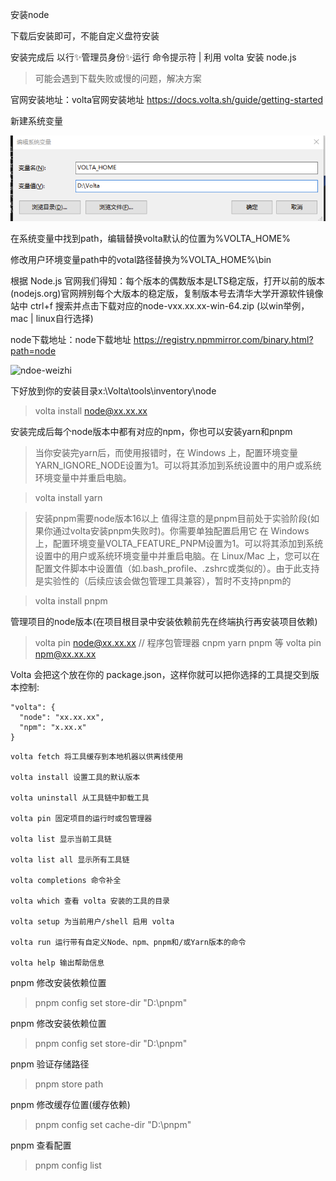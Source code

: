 <!--
 * @Description: 
 * @Author: zhengfei.tan
 * @Date: 2024-01-24 14:23:12
 * @FilePath: \VitePress\docs\02.NodeJs\volta.md
 * @LastEditors: zhengfei.tan
 * @LastEditTime: 2024-01-25 13:06:54
-->


安装node

下载后安装即可，不能自定义盘符安装

安装完成后 以行✨管理员身份✨运行 命令提示符 | 利用 volta 安装 node.js

> 可能会遇到下载失败或慢的问题，解决方案

官网安装地址：volta官网安装地址
https://docs.volta.sh/guide/getting-started

新建系统变量

![环境](./public/image.png)

在系统变量中找到path，编辑替换volta默认的位置为%VOLTA_HOME%

修改用户环境变量path中的votal路径替换为%VOLTA_HOME%\bin



根据 Node.js 官网我们得知：每个版本的偶数版本是LTS稳定版，打开以前的版本(nodejs.org)官网辨别每个大版本的稳定版，复制版本号去清华大学开源软件镜像站中 ctrl+f 搜索并点击下载对应的node-vxx.xx.xx-win-64.zip (以win举例，mac | linux自行选择)

node下载地址：node下载地址
https://registry.npmmirror.com/binary.html?path=node

![ndoe-weizhi](./public/ndoe-weizhi.png.png)


下好放到你的安装目录x:\Volta\tools\inventory\node

> volta install node@xx.xx.xx



安装完成后每个node版本中都有对应的npm，你也可以安装yarn和pnpm

> 当你安装完yarn后，而使用报错时，在 Windows 上，配置环境变量YARN_IGNORE_NODE设置为1。可以将其添加到系统设置中的用户或系统环境变量中并重启电脑。

> volta install yarn

> 安装pnpm需要node版本16以上
值得注意的是pnpm目前处于实验阶段(如果你通过volta安装pnpm失败时)。你需要单独配置启用它
在 Windows 上，配置环境变量VOLTA_FEATURE_PNPM设置为1。可以将其添加到系统设置中的用户或系统环境变量中并重启电脑。在 Linux/Mac 上，您可以在配置文件脚本中设置值（如.bash_profile、.zshrc或类似的）。由于此支持是实验性的（后续应该会做包管理工具兼容），暂时不支持pnpm的

> volta install pnpm

管理项目的node版本(在项目根目录中安装依赖前先在终端执行再安装项目依赖)

> volta pin node@xx.xx.xx
// 程序包管理器 cnpm yarn pnpm 等
volta pin npm@xx.xx.xx

Volta 会把这个放在你的 package.json，这样你就可以把你选择的工具提交到版本控制:

```
"volta": {
  "node": "xx.xx.xx",
  "npm": "x.xx.x"
}
```


```
volta fetch 将工具缓存到本地机器以供离线使用

volta install 设置工具的默认版本

volta uninstall 从工具链中卸载工具

volta pin 固定项目的运行时或包管理器

volta list 显示当前工具链

volta list all 显示所有工具链

volta completions 命令补全

volta which 查看 volta 安装的工具的目录

volta setup 为当前用户/shell 启用 volta

volta run 运行带有自定义Node、npm、pnpm和/或Yarn版本的命令

volta help 输出帮助信息
```


pnpm 修改安装依赖位置
> pnpm config set store-dir "D:\pnpm"




pnpm 修改安装依赖位置
> pnpm config set store-dir "D:\pnpm"

pnpm 验证存储路径
> pnpm store path

pnpm 修改缓存位置(缓存依赖)
> pnpm config set cache-dir "D:\pnpm"

pnpm 查看配置
> pnpm config list

